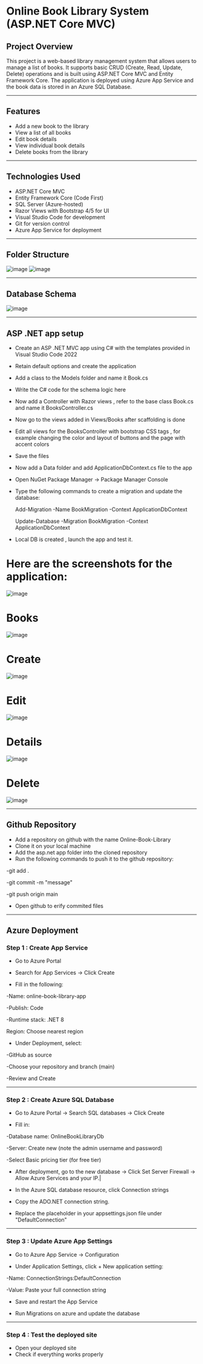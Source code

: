 




# Online Book Library System (ASP.NET Core MVC)

## Project Overview

This project is a web-based library management system that allows users to manage a list of books. It supports basic CRUD (Create, Read, Update, Delete) operations and is built using ASP.NET Core MVC and Entity Framework Core. The application is deployed using Azure App Service and the book data is stored in an Azure SQL Database.

---

## Features

- Add a new book to the library
- View a list of all books
- Edit book details
- View individual book details
- Delete books from the library

---

## Technologies Used

- ASP.NET Core MVC
- Entity Framework Core (Code First)
- SQL Server (Azure-hosted)
- Razor Views with Bootstrap 4/5 for UI
- Visual Studio Code for development
- Git for version control
- Azure App Service for deployment

---

## Folder Structure

![image](https://github.com/user-attachments/assets/8eaa61f9-a34d-4586-a5d8-0fb40dabebc1)
![image](https://github.com/user-attachments/assets/59789e34-b9d5-4b09-b768-98d2e9769fad)

---

## Database Schema

![image](https://github.com/user-attachments/assets/9f2139ac-4d7e-47fe-983a-09ffe8c73c09)

---

## ASP .NET app setup

- Create an ASP .NET MVC app using C# with the templates provided in Visual Studio Code 2022
- Retain default options and create the application
- Add a class to the Models folder and name it Book.cs
- Write the C# code for the schema logic here
- Now add a Controller with Razor views , refer to the base class Book.cs and name it BooksController.cs
- Now go to the views added in Views/Books after scaffolding is done
- Edit all views for the BooksController with bootstrap CSS tags , for example changing the color and layout of buttons and the page with accent colors
- Save the files
- Now add a Data folder and add ApplicationDbContext.cs file to the app
- Open NuGet Package Manager -> Package Manager Console
- Type the following commands to create a migration and update the database:

  Add-Migration -Name BookMigration -Context ApplicationDbContext 

  Update-Database -Migration BookMigration -Context ApplicationDbContext
- Local DB is created , launch the app and test it.


# Here are the screenshots for the application:

![image](https://github.com/user-attachments/assets/67a239c6-e5db-4389-95ff-b81859256724)
# Books
![image](https://github.com/user-attachments/assets/5caf0b51-b34b-4898-8543-1954ea7aeeed)
# Create
![image](https://github.com/user-attachments/assets/77e4290b-7e8d-4a2c-a043-eb2279506417)
# Edit
![image](https://github.com/user-attachments/assets/14ee4b52-d253-4a6b-b18b-63671c932012)
# Details
![image](https://github.com/user-attachments/assets/53620180-7278-4223-aef5-7aeb64cc2a74)
# Delete
![image](https://github.com/user-attachments/assets/c3d6490d-8798-47e0-9b24-b8c51af1f96e)




---


## Github Repository

- Add a repository on github with the name Online-Book-Library
- Clone it on your local machine
- Add the asp.net app folder into the cloned repository
- Run the following commands to push it to the github repository:

-git add .

-git commit -m "message"

-git push origin main

- Open github to erify commited files

---

## Azure Deployment

### Step 1 : Create App Service

- Go to Azure Portal
  
- Search for App Services → Click Create

- Fill in the following:

-Name: online-book-library-app

-Publish: Code

-Runtime stack: .NET 8 

Region: Choose nearest region

- Under Deployment, select:

-GitHub as source

-Choose your repository and branch (main)

-Review and Create

---

### Step 2 : Create Azure SQL Database

- Go to Azure Portal → Search SQL databases → Click Create

- Fill in:

-Database name: OnlineBookLibraryDb

-Server: Create new (note the admin username and password)

-Select Basic pricing tier (for free tier)

- After deployment, go to the new database → Click Set Server Firewall → Allow Azure Services and your IP.|

- In the Azure SQL database resource, click Connection strings

- Copy the ADO.NET connection string.

- Replace the placeholder in your appsettings.json file under "DefaultConnection"

---

###  Step 3 : Update Azure App Settings

- Go to Azure App Service → Configuration

- Under Application Settings, click + New application setting:

-Name: ConnectionStrings:DefaultConnection

-Value: Paste your full connection string 

- Save and restart the App Service

- Run Migrations on azure and update the database

---

### Step 4 : Test the deployed site

- Open your deployed site
- Check if everything works properly




